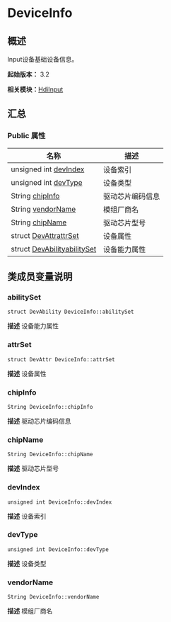 # DeviceInfo


## 概述

Input设备基础设备信息。

**起始版本：** 3.2

**相关模块：**[HdiInput](_hdi_input.md)


## 汇总


### Public 属性

| 名称 | 描述 | 
| -------- | -------- |
| unsigned int [devIndex](#devindex) | 设备索引  | 
| unsigned int [devType](#devtype) | 设备类型  | 
| String [chipInfo](#chipinfo) | 驱动芯片编码信息  | 
| String [vendorName](#vendorname) | 模组厂商名  | 
| String [chipName](#chipname) | 驱动芯片型号  | 
| struct [DevAttr](_dev_attr_v10.md)[attrSet](#attrset) | 设备属性  | 
| struct [DevAbility](_dev_ability_v10.md)[abilitySet](#abilityset) | 设备能力属性  | 


## 类成员变量说明


### abilitySet

```
struct DevAbility DeviceInfo::abilitySet
```
**描述**
设备能力属性


### attrSet

```
struct DevAttr DeviceInfo::attrSet
```
**描述**
设备属性


### chipInfo

```
String DeviceInfo::chipInfo
```
**描述**
驱动芯片编码信息


### chipName

```
String DeviceInfo::chipName
```
**描述**
驱动芯片型号


### devIndex

```
unsigned int DeviceInfo::devIndex
```
**描述**
设备索引


### devType

```
unsigned int DeviceInfo::devType
```
**描述**
设备类型


### vendorName

```
String DeviceInfo::vendorName
```
**描述**
模组厂商名
